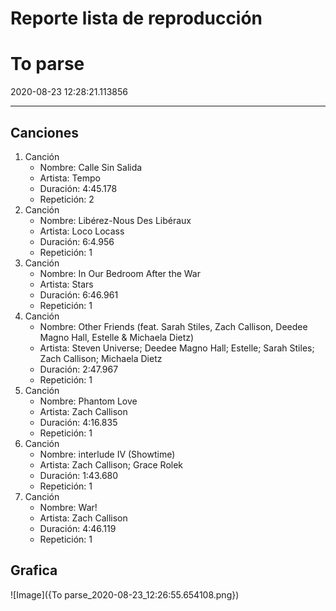 # Reporte lista de reproducción
# To parse
2020-08-23 12:28:21.113856

***

## Canciones
1. Canción
	* Nombre: Calle Sin Salida
	* Artista: Tempo
	* Duración: 4:45.178
	* Repetición: 2
2. Canción
	* Nombre: Libérez-Nous Des Libéraux
	* Artista: Loco Locass
	* Duración: 6:4.956
	* Repetición: 1
3. Canción
	* Nombre: In Our Bedroom After the War
	* Artista: Stars
	* Duración: 6:46.961
	* Repetición: 1
4. Canción
	* Nombre: Other Friends (feat. Sarah Stiles, Zach Callison, Deedee Magno Hall, Estelle & Michaela Dietz)
	* Artista: Steven Universe; Deedee Magno Hall; Estelle; Sarah Stiles; Zach Callison; Michaela Dietz
	* Duración: 2:47.967
	* Repetición: 1
5. Canción
	* Nombre: Phantom Love
	* Artista: Zach Callison
	* Duración: 4:16.835
	* Repetición: 1
6. Canción
	* Nombre: interlude IV (Showtime)
	* Artista: Zach Callison; Grace Rolek
	* Duración: 1:43.680
	* Repetición: 1
7. Canción
	* Nombre: War!
	* Artista: Zach Callison
	* Duración: 4:46.119
	* Repetición: 1

## Grafica
![Image]({To parse_2020-08-23_12:26:55.654108.png})